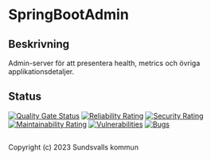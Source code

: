 # SpringBootAdmin

## Beskrivning
Admin-server för att presentera health, metrics och övriga applikationsdetaljer.

## Status
[![Quality Gate Status](https://sonarcloud.io/api/project_badges/measure?project=Sundsvallskommun_spring-boot-admin&metric=alert_status)](https://sonarcloud.io/summary/overall?id=Sundsvallskommun_spring-boot-admin)
[![Reliability Rating](https://sonarcloud.io/api/project_badges/measure?project=Sundsvallskommun_spring-boot-admin&metric=reliability_rating)](https://sonarcloud.io/summary/overall?id=Sundsvallskommun_spring-boot-admin)
[![Security Rating](https://sonarcloud.io/api/project_badges/measure?project=Sundsvallskommun_spring-boot-admin&metric=security_rating)](https://sonarcloud.io/summary/overall?id=Sundsvallskommun_spring-boot-admin)
[![Maintainability Rating](https://sonarcloud.io/api/project_badges/measure?project=Sundsvallskommun_spring-boot-admin&metric=sqale_rating)](https://sonarcloud.io/summary/overall?id=Sundsvallskommun_spring-boot-admin)
[![Vulnerabilities](https://sonarcloud.io/api/project_badges/measure?project=Sundsvallskommun_spring-boot-admin&metric=vulnerabilities)](https://sonarcloud.io/summary/overall?id=Sundsvallskommun_spring-boot-admin)
[![Bugs](https://sonarcloud.io/api/project_badges/measure?project=Sundsvallskommun_spring-boot-admin&metric=bugs)](https://sonarcloud.io/summary/overall?id=Sundsvallskommun_spring-boot-admin)

## 
Copyright (c) 2023 Sundsvalls kommun

